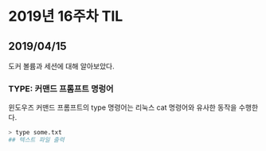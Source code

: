 # 2019년 16주차 TIL

## 2019/04/15

도커 볼륨과 세션에 대해 알아보았다.

### TYPE: 커맨드 프롬프트 명렁어

윈도우즈 커맨드 프롬프트의 type 명령어는 리눅스 cat 명령어와 유사한 동작을 수행한다.

```bash
> type some.txt
## 텍스트 파일 출력
```